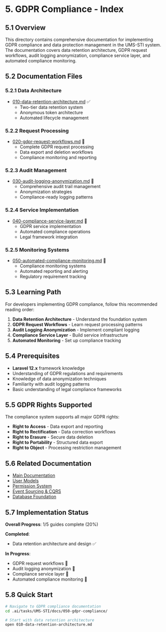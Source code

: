 # 5. GDPR Compliance - Index

## 5.1 Overview

This directory contains comprehensive documentation for implementing GDPR compliance and data protection management in the UMS-STI system. The documentation covers data retention architecture, GDPR request workflows, audit logging anonymization, compliance service layer, and automated compliance monitoring.

## 5.2 Documentation Files

### 5.2.1 Data Architecture
- [010-data-retention-architecture.md](010-data-retention-architecture.md) ✅
  - Two-tier data retention system
  - Anonymous token architecture
  - Automated lifecycle management

### 5.2.2 Request Processing
- [020-gdpr-request-workflows.md](020-gdpr-request-workflows.md) 🚧
  - Complete GDPR request processing
  - Data export and deletion workflows
  - Compliance monitoring and reporting

### 5.2.3 Audit Management
- [030-audit-logging-anonymization.md](030-audit-logging-anonymization.md) 🚧
  - Comprehensive audit trail management
  - Anonymization strategies
  - Compliance-ready logging patterns

### 5.2.4 Service Implementation
- [040-compliance-service-layer.md](040-compliance-service-layer.md) 🚧
  - GDPR service implementation
  - Automated compliance operations
  - Legal framework integration

### 5.2.5 Monitoring Systems
- [050-automated-compliance-monitoring.md](050-automated-compliance-monitoring.md) 🚧
  - Compliance monitoring systems
  - Automated reporting and alerting
  - Regulatory requirement tracking

## 5.3 Learning Path

For developers implementing GDPR compliance, follow this recommended reading order:

1. **Data Retention Architecture** - Understand the foundation system
2. **GDPR Request Workflows** - Learn request processing patterns
3. **Audit Logging Anonymization** - Implement compliant logging
4. **Compliance Service Layer** - Build service infrastructure
5. **Automated Monitoring** - Set up compliance tracking

## 5.4 Prerequisites

- **Laravel 12.x** framework knowledge
- Understanding of GDPR regulations and requirements
- Knowledge of data anonymization techniques
- Familiarity with audit logging patterns
- Basic understanding of legal compliance frameworks

## 5.5 GDPR Rights Supported

The compliance system supports all major GDPR rights:

- **Right to Access** - Data export and reporting
- **Right to Rectification** - Data correction workflows
- **Right to Erasure** - Secure data deletion
- **Right to Portability** - Structured data export
- **Right to Object** - Processing restriction management

## 5.6 Related Documentation

- [Main Documentation](../README.md)
- [User Models](../020-user-models/000-index.md)
- [Permission System](../040-permission-system/000-index.md)
- [Event Sourcing & CQRS](../060-event-sourcing-cqrs/000-index.md)
- [Database Foundation](../010-database-foundation/000-index.md)

## 5.7 Implementation Status

**Overall Progress**: 1/5 guides complete (20%)

**Completed**:
- Data retention architecture and design ✅

**In Progress**:
- GDPR request workflows 🚧
- Audit logging anonymization 🚧
- Compliance service layer 🚧
- Automated compliance monitoring 🚧

## 5.8 Quick Start

```bash
# Navigate to GDPR compliance documentation
cd .ai/tasks/UMS-STI/docs/050-gdpr-compliance/

# Start with data retention architecture
open 010-data-retention-architecture.md
```
